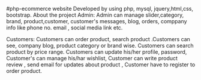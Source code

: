 #php-ecommerce website
Developed by using php, mysql, jquery,html,css, bootstrap.
About the project
Admin: Admin can manage slider,category, brand, product,customer, customer's messages, blog,  orders, comppany info like phone no. email , social media link etc.

Customers: Customers can order product, search product .Customers can see, company blog, product category or brand wise. Customers can search product by price range. Customers can update his/her profile, password, Customer's can manage his/har wishlist, Customer can write product review , send email for updates about product , Customer have to register to order product.
